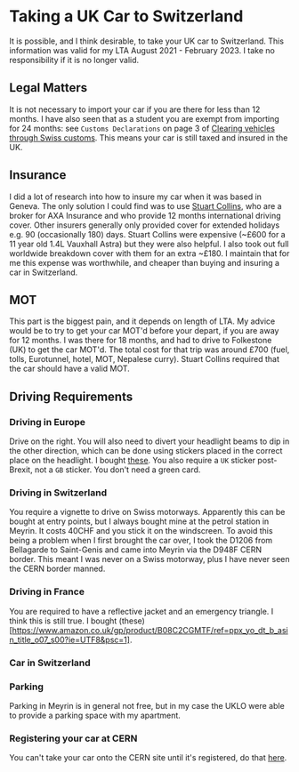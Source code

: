 # Taking a UK Car to Switzerland

It is possible, and I think desirable, to take your UK car to Switzerland. This information was valid for my LTA August 2021 - February 2023. I take no responsibility if it is no longer valid.

## Legal Matters
It is not necessary to import your car if you are there for less than 12 months.
I have also seen that as a student you are exempt from importing for 24 months:
 see `Customs Declarations` on page 3 of [Clearing vehicles through Swiss customs](https://www.google.com/url?sa=t&rct=j&q=&esrc=s&source=web&cd=&ved=2ahUKEwjlt4KQ0Y3_AhURZcAKHQUuA9MQFnoECAkQAQ&url=https%3A%2F%2Fwww.valais4you.ch%2F%3Faction%3Dget_file%26id%3D90%26resource_link_id%3D251&usg=AOvVaw0a0CV3kbnTjOUcOV7dVIBk). 
 This means your car is still taxed and insured in the UK.
 
 ## Insurance
 I did a lot of research into how to insure my car when it was based in Geneva. The only solution I could find was to use [Stuart Collins](https://www.stuartcollins.com/), who are a broker for AXA Insurance and who provide 12 months international driving cover. Other insurers generally only provided cover for extended holidays e.g. 90 (occasionally 180) days.
 Stuart Collins were expensive (~£600 for a 11 year old 1.4L Vauxhall Astra) but they were also helpful. I also took out full worldwide breakdown cover with them for an extra ~£180. I maintain that for me this expense was worthwhile, and cheaper than buying and insuring a car in Switzerland.
 
 ## MOT
 This part is the biggest pain, and it depends on length of LTA. My advice would be to try to get your car MOT'd before your depart, if you are away for 12 months. I was there for 18 months, and had to drive to Folkestone (UK) to get the car MOT'd. The total cost for that trip was around £700 (fuel, tolls, Eurotunnel, hotel, MOT, Nepalese curry). Stuart Collins required that the car should have a valid MOT. 
 
 ## Driving Requirements
 ### Driving in Europe
 Drive on the right. 
 You will also need to divert your headlight beams to dip in the other direction, which can be done using stickers placed in the correct place on the headlight. I bought [these](https://www.amazon.co.uk/Eurolites-Deflectors-Headlamp-Converters-GADLANE/dp/B07NV13LRB/ref=sr_1_3_sspa?keywords=headlight+deflectors+for+europe&qid=1684921189&sprefix=headlight+%2Caps%2C1772&sr=8-3-spons&sp_csd=d2lkZ2V0TmFtZT1zcF9hdGY&psc=1&smid=A38HKLXVWJP6UO).
 You also require a `UK` sticker post-Brexit, not a `GB` sticker. You don't need a green card.
 
 ### Driving in Switzerland
You require a vignette to drive on Swiss motorways. Apparently this can be bought at entry points, but I always bought mine at the petrol station in Meyrin. It costs 40CHF and you stick it on the windscreen. To avoid this being a problem when I first brought the car over, I took the D1206 from Bellagarde to Saint-Genis and came into Meyrin via the D948F CERN border. This meant I was never on a Swiss motorway, plus I have never seen the CERN border manned.

### Driving in France
You are required to have a reflective jacket and an emergency triangle. I think this is still true. 
I bought (these)[https://www.amazon.co.uk/gp/product/B08C2CGMTF/ref=ppx_yo_dt_b_asin_title_o07_s00?ie=UTF8&psc=1].
 
 
### Car in Switzerland

 ### Parking
 Parking in Meyrin is in general not free, but in my case the UKLO were able to provide a parking space with my apartment.
 
 ### Registering your car at CERN
 You can't take your car onto the CERN site until it's registered, do that [here](https://home.cern/news/announcement/cern/new-online-registration-vehicles).
